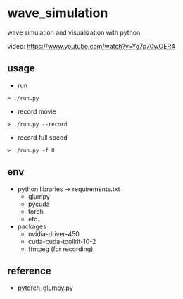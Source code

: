 # wave_simulation
wave simulation and visualization with python

video: https://www.youtube.com/watch?v=Yg7p70wOER4

## usage
* run
```code
> ./run.py
```
* record movie
```code
> ./run.py --record
```
* record full speed
```code
> ./run.py -f 0
```

## env
* python libraries -> requirements.txt
  * glumpy
  * pycuda
  * torch
  * etc...
* packages
  * nvidia-driver-450
  * cuda-cuda-toolkit-10-2
  * ffmpeg (for recording)

## reference
* [pytorch-glumpy.py](https://gist.github.com/victor-shepardson/5b3d3087dc2b4817b9bffdb8e87a57c4)

